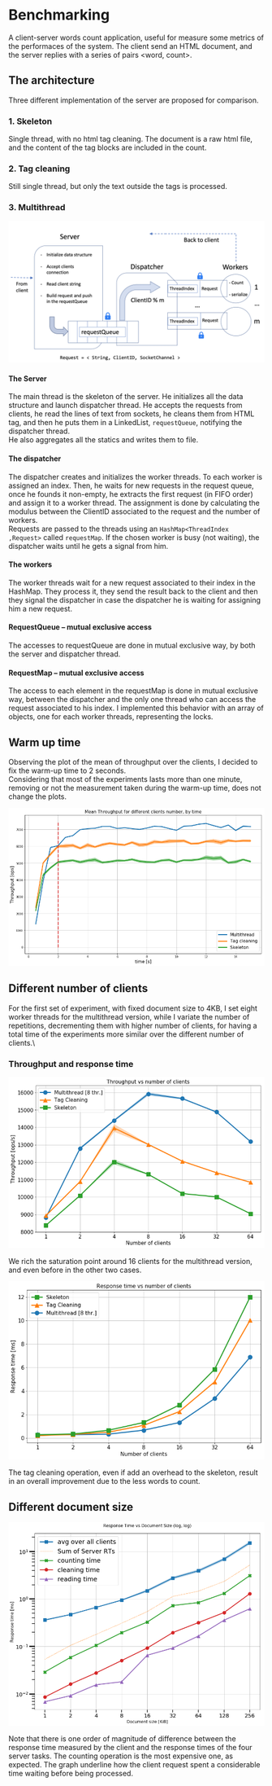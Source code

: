 # Benchmarking

A client-server words count application, useful for measure some metrics of the performaces of the system.
The client send an HTML document, and the server replies with a series of pairs <word, count>.

## The architecture

Three different implementation of the server are proposed for comparison.

### 1. Skeleton

Single thread, with no html tag cleaning. The document is a raw html file, and the content of the tag blocks are included in the count.

### 2. Tag cleaning

Still single thread, but only the text outside the tags is processed.

### 3. Multithread

![schema](plots/multithreadSchema.png)

#### The Server

The main thread is the skeleton of the server. He initializes all the data structure and launch dispatcher thread. He accepts the requests from clients, he read the lines of text from sockets, he cleans them from HTML tag, and then he puts them in a LinkedList, `requestQueue`, notifying the dispatcher thread.\
He also aggregates all the statics and writes them to file.

#### The dispatcher

The dispatcher creates and initializes the worker threads. To each worker is assigned an index. Then, he waits for new requests in the request queue, once he founds it non-empty, he extracts the first request (in FIFO order) and assign it to a worker thread. The assignment is done by calculating the modulus between the ClientID associated to the request and the number of workers.\
Requests are passed to the threads using an `HashMap<ThreadIndex ,Request>` called `requestMap`. If the chosen worker is busy (not waiting), the dispatcher waits until he gets a signal from him.

#### The workers

The worker threads wait for a new request associated to their index in the HashMap. They process it, they send the result back to the client and then they signal the dispatcher in case the dispatcher he is waiting for assigning him a new request.

#### RequestQueue – mutual exclusive access

The accesses to requestQueue are done in mutual exclusive way, by both the server and dispatcher thread.

#### RequestMap – mutual exclusive access

The access to each element in the requestMap is done in mutual exclusive way, between the dispatcher and the only one thread who can access the request associated to his index. I implemented this behavior with an array of objects, one for each worker threads, representing the locks.

## Warm up time

Observing the plot of the mean of throughput over the clients, I decided to fix the warm-up time to 2 seconds.\
Considering that most of the experiments lasts more than one minute, removing or not the measurement taken during the warm-up time, does not change the plots.

![warm up](plots/warm_up_server_15s.jpg)

## Different number of clients

For the first set of experiment, with fixed document size to 4KB, I set eight worker threads for the multithread version, while I variate the number of repetitions, decrementing them with higher number of clients, for having a total time of the experiments more similar over the different number of clients.\

### Throughput and response time 

![throughput](plots/mac_th_1-64.png)

We rich the saturation point around 16 clients for the multithread version, and even before in the other two cases.

![resp time](plots/mac_resp_t_64.png)

The tag cleaning operation, even if add an overhead to the skeleton, result in an overall improvement due to the less words to count.

## Different document size

![doc size](plots/mac_docsize.png)

Note that there is one order of magnitude of difference between the response time measured by the client and the response times of the four server tasks. The counting operation is the most expensive one, as expected. The graph underline how the client request spent a considerable time waiting before being processed.